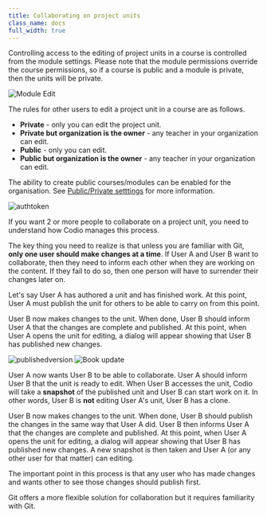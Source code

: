 ```yaml
---
title: Collaborating on project units
class_name: docs
full_width: true
---
```


Controlling access to the editing of project units in a course is controlled from the module settings. Please note that the module permissions override the course permissions, so if a course is public and a module is private, then the units will be private.


<img alt="Module Edit" src="/img/docs/moduleedit.png" class="simple"/>


The rules for other users to edit a project unit in a course are as follows. 

- **Private** - only you can edit the project unit.
- **Private but organization is the owner** - any teacher in your organization can edit.
- **Public** - only you can edit.
- **Public but organization is the owner** - any teacher in your organization can edit. 


The ability to create public courses/modules can be enabled for the organisation. See [Public/Private setttings](/docs/dashboard/create/public_private) for more information.

<img alt="authtoken" src="/img/docs/manage_organization/public_private.png" class="simple"/>


If you want 2 or more people to collaborate on a project unit, you need to understand how Codio manages this process.

The key thing you need to realize is that unless you are familiar with Git, **only one user should make changes at a time**. If User A and User B want to collaborate, then they need to inform each other when they are working on the content. If they fail to do so, then one person will have to surrender their changes later on.

Let's say User A has authored a unit and has finished work. At this point, User A must publish the unit for others to be able to carry on from this point.


User B now makes changes to the unit. When done, User B should inform User A that the changes are complete and published. At this point, when User A opens the unit for editing, a dialog will appear showing that User B has published new changes. 

<img alt="publishedversion" src="/img/docs/publishedversion.png" class="simple"/>

<img alt="Book update" src="/img/docs/bookupdate.png" class="simple"/>


User A now wants User B to be able to collaborate. User A should inform User B that the unit is ready to edit. When User B accesses the unit, Codio will take a **snapshot** of the published unit and User B can start work on it. In other words, User B is **not** editing User A's unit, User B has a clone.

User B now makes changes to the unit. When done, User B should publish the changes in the same way that User A did. User B then informs User A that the changes are complete and published. At this point, when User A opens the unit for editing, a dialog will appear showing that User B has published new changes. A new snapshot is then taken and User A (or any other user for that matter) can editing.

The important point in this process is that any user who has made changes and wants other to see those changes should publish first.

Git offers a more flexible solution for collaboration but it requires familiarity with Git.
